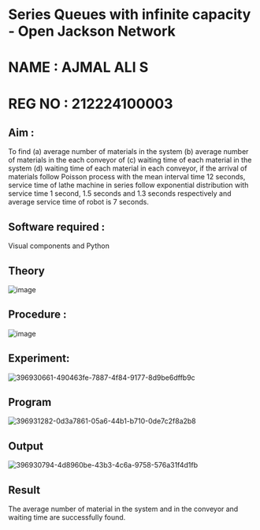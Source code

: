 # Series Queues with infinite capacity - Open Jackson Network
# NAME : AJMAL ALI S 
# REG NO : 212224100003

## Aim :
To find (a) average number of materials in the system (b) average number of materials in the each conveyor of (c) waiting time of each material in the system (d) waiting time of each material in each conveyor, if the arrival  of materials follow Poisson process with the mean interval time 12 seconds, service time of  lathe machine in series follow exponential distribution  with service time  1 second, 1.5 seconds and 1.3 seconds respectively and average service time of robot is 7 seconds.

## Software required :
Visual components and Python

## Theory

![image](https://user-images.githubusercontent.com/103921593/203239736-7b81f599-71a8-4ae7-b63e-5d98acd9ea54.png)


## Procedure :

![image](https://user-images.githubusercontent.com/103921593/203239789-bc870dce-6727-487b-a0e2-4fc3f5114889.png)


## Experiment:

![396930661-490463fe-7887-4f84-9177-8d9be6dffb9c](https://github.com/user-attachments/assets/5b18cecb-eab0-4fbd-bbec-79e618f75806)


## Program

![396931282-0d3a7861-05a6-44b1-b710-0de7c2f8a2b8](https://github.com/user-attachments/assets/cfea0a4b-2b59-47bd-a40a-3a89c1b2ffd8)


## Output

![396930794-4d8960be-43b3-4c6a-9758-576a31f4d1fb](https://github.com/user-attachments/assets/3397f8a0-8acf-4374-83a4-950bcce21c1b)

## Result
The average number of material in the system and in the conveyor and waiting time are successfully found.


